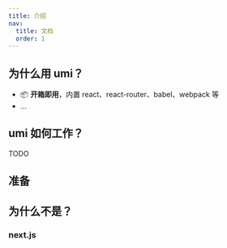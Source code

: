 ```yaml
---
title: 介绍
nav:
  title: 文档
  order: 1
---
```


## 为什么用 umi？

* 📦 **开箱即用**，内置 react、react-router、babel、webpack 等
* ...

## umi 如何工作？

TODO

## 准备

## 为什么不是？

### next.js

